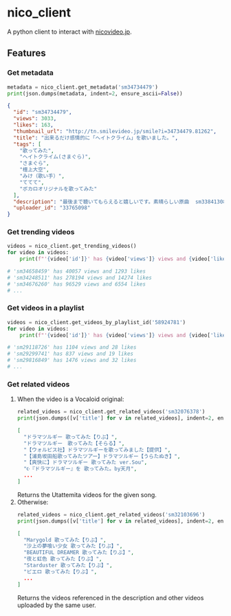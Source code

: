 # nico_client

A python client to interact with [nicovideo.jp](https://nicovideo.jp).

## Features

### Get metadata

```python
metadata = nico_client.get_metadata('sm34734479')
print(json.dumps(metadata, indent=2, ensure_ascii=False))
```

```json
{
  "id": "sm34734479",
  "views": 3033,
  "likes": 163,
  "thumbnail_url": "http://tn.smilevideo.jp/smile?i=34734479.81262",
  "title": "出来るだけ感情的に「ヘイトクライム」を歌いました。",
  "tags": [
    "歌ってみた",
    "ヘイトクライム(さまぐら)",
    "さまぐら",
    "檀上大空",
    "みけ（歌い手）",
    "ててて",
    "ボカロオリジナルを歌ってみた"
  ],
  "description": "最後まで聴いてもらえると嬉しいです。素晴らしい原曲  sm33841308MIX　みけ　mylist/58924781　https://twitter.com/rnike_san 歌　ててて　mylist/41403147　https://twitter.com/tetete2525",
  "uploader_id": "33765098"
}
```

### Get trending videos

```python
videos = nico_client.get_trending_videos()
for video in videos:
    print(f"'{video['id']}' has {video['views']} views and {video['likes']} likes")

# 'sm34658459' has 40057 views and 1293 likes
# 'sm34248511' has 278194 views and 14274 likes
# 'sm34676260' has 96529 views and 6554 likes
# ...
```

### Get videos in a playlist

```python
videos = nico_client.get_videos_by_playlist_id('58924781')
for video in videos:
    print(f"'{video['id']}' has {video['views']} views and {video['likes']} likes")

# 'sm29118726' has 1104 views and 28 likes
# 'sm29299741' has 837 views and 19 likes
# 'sm29816849' has 1476 views and 32 likes
# ...
```

### Get related videos

1. When the video is a Vocaloid original:
    ```python
    related_videos = nico_client.get_related_videos('sm32076378')
    print(json.dumps([v['title'] for v in related_videos], indent=2, ensure_ascii=False))
    ```
    ```json
    [
      "ドラマツルギー 歌ってみた【りぶ】",
      "ドラマツルギー　歌ってみた【そらる】",
      "【ウォルピス社】ドラマツルギーを歌ってみました【提供】",
      "【浦島坂田船歌ってみたツアー】ドラマツルギー【うらたぬき】",
      "【爽快に】ドラマツルギー 歌ってみた ver.Sou",
      "☪『ドラマツルギー』を 歌ってみた。by天月",
      ...
    ]
    ```
    Returns the Utattemita videos for the given song.
1. Otherwise:
    ```python
    related_videos = nico_client.get_related_videos('sm32103696')
    print(json.dumps([v['title'] for v in related_videos], indent=2, ensure_ascii=False))
    ```
    ```json
    [
      "Marygold 歌ってみた【りぶ】",
      "沙上の夢喰い少女 歌ってみた【りぶ】",
      "BEAUTIFUL DREAMER 歌ってみた【りぶ】",
      "夜と虹色 歌ってみた【りぶ】",
      "Starduster 歌ってみた【りぶ】",
      "ピエロ 歌ってみた【りぶ】",
      ...
    ]
    ```
    Returns the videos referenced in the description and other videos uploaded by the same user.